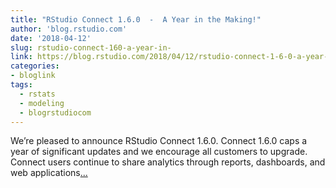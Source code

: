 ```yaml
---
title: "RStudio Connect 1.6.0  -  A Year in the Making!"
author: 'blog.rstudio.com'
date: '2018-04-12'
slug: rstudio-connect-160-a-year-in-
link: https://blog.rstudio.com/2018/04/12/rstudio-connect-1-6-0-a-year-in-the-making/
categories:
- bloglink
tags:
  - rstats
  - modeling
  - blogrstudiocom
---
```


We’re pleased to announce RStudio Connect 1.6.0. Connect 1.6.0 caps a year of significant updates and we encourage all customers to upgrade. Connect users continue to share analytics through reports, dashboards, and web applications[... <i class="fas fa-external-link-alt"></i>](https://blog.rstudio.com/2018/04/12/rstudio-connect-1-6-0-a-year-in-the-making/)

